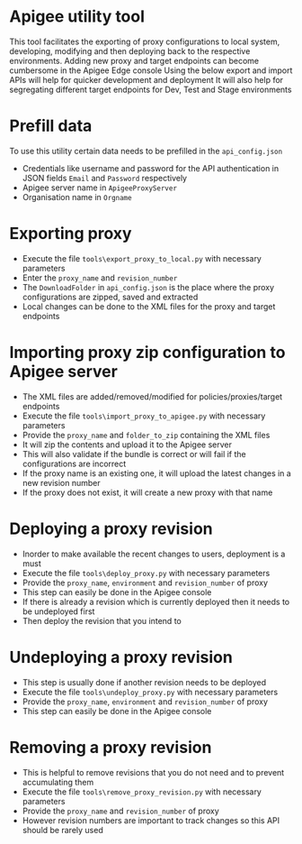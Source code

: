 # Apigee utility tool
This tool facilitates the exporting of proxy configurations to local system, developing, 
modifying and then deploying back to the respective environments.
Adding new proxy and target endpoints can become cumbersome in the Apigee Edge console
Using the below export and import APIs will help for quicker development and deployment 
It will also help for segregating different target endpoints for Dev, Test and Stage environments

# Prefill data
To use this utility certain data needs to be prefilled in the `api_config.json`
- Credentials like username and password for the API authentication in JSON fields `Email` and `Password` respectively
- Apigee server name in `ApigeeProxyServer`
- Organisation name in `Orgname`

# Exporting proxy
- Execute the file `tools\export_proxy_to_local.py` with necessary parameters
- Enter the `proxy_name` and `revision_number`
- The `DownloadFolder` in `api_config.json` is the place where the proxy configurations are zipped, saved and extracted
- Local changes can be done to the XML files for the proxy and target endpoints

# Importing proxy zip configuration to Apigee server
- The XML files are added/removed/modified for policies/proxies/target endpoints
- Execute the file `tools\import_proxy_to_apigee.py` with necessary parameters
- Provide the `proxy_name` and `folder_to_zip` containing the XML files
- It will zip the contents and upload it to the Apigee server
- This will also validate if the bundle is correct or will fail if the configurations are incorrect
- If the proxy name is an existing one, it will upload the latest changes in a new revision number
- If the proxy does not exist, it will create a new proxy with that name

# Deploying a proxy revision
- Inorder to make available the recent changes to users, deployment is a must
- Execute the file `tools\deploy_proxy.py` with necessary parameters
- Provide the `proxy_name`, `environment` and `revision_number` of proxy
- This step can easily be done in the Apigee console
- If there is already a revision which is currently deployed then it needs to be undeployed first
- Then deploy the revision that you intend to

# Undeploying a proxy revision
- This step is usually done if another revision needs to be deployed
- Execute the file `tools\undeploy_proxy.py` with necessary parameters
- Provide the `proxy_name`, `environment` and `revision_number` of proxy
- This step can easily be done in the Apigee console

# Removing a proxy revision
- This is helpful to remove revisions that you do not need and to prevent accumulating them
- Execute the file `tools\remove_proxy_revision.py` with necessary parameters
- Provide the `proxy_name` and `revision_number` of proxy
- However revision numbers are important to track changes so this API should be rarely used
